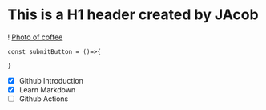 # This is a H1 header created by JAcob
! [Photo of coffee](https://images.unsplash.com/photo-1517701550927-30cf4ba1dba5?ixlib=rb-4.0.3&ixid=MnwxMjA3fDB8MHxzZWFyY2h8NHx8aWNlZCUyMGNvZmZlZXxlbnwwfHwwfHw%3D&auto=format&fit=crop&w=500&q=60)

```
const submitButton = ()=>{

}
```
- [x] Github Introduction
- [x] Learn Markdown
- [ ] Github Actions
